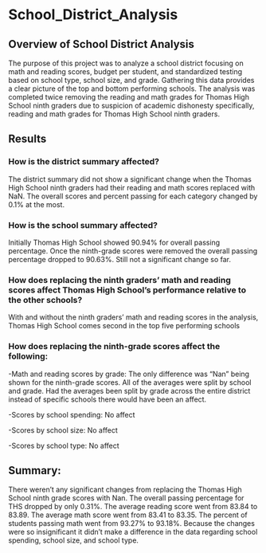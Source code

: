 # School_District_Analysis


## Overview of School District Analysis
The purpose of this project was to analyze a school district focusing on math and reading scores, budget per student, and standardized testing based on school type, school size, and grade. Gathering this data provides a clear picture of the top and bottom performing schools. The analysis was completed twice removing the reading and math grades for Thomas High School ninth graders due to suspicion of academic dishonesty specifically, reading and math grades for Thomas High School ninth graders. 

## Results

### How is the district summary affected?

The district summary did not show a significant change when the Thomas High School ninth graders had their reading and math scores replaced with NaN. The overall scores and percent passing for each category changed by 0.1% at the most. 

### How is the school summary affected?

Initially Thomas High School showed 90.94% for overall passing percentage. Once the ninth-grade scores were removed the overall passing percentage dropped to 90.63%. Still not a significant change so far. 

### How does replacing the ninth graders’ math and reading scores affect Thomas High School’s performance relative to the other schools?

With and without the ninth graders’ math and reading scores in the analysis, Thomas High School comes second in the top five performing schools 

### How does replacing the ninth-grade scores affect the following:

-Math and reading scores by grade: The only difference was “Nan” being shown for the ninth-grade scores. All of the averages were split by school and grade. Had the averages been split by grade across the entire district instead of specific schools there would have been an affect. 

-Scores by school spending: No affect

-Scores by school size: No affect

-Scores by school type: No affect

## Summary: 

There weren’t any significant changes from replacing the Thomas High School ninth grade scores with Nan. The overall passing percentage for THS dropped by only 0.31%. The average reading score went from 83.84 to 83.89. The average math score went from 83.41 to 83.35. The percent of students passing math went from 93.27% to 93.18%. Because the changes were so insignificant it didn’t make a difference in the data regarding school spending, school size, and school type. 
